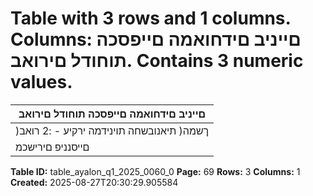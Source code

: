 # Table with 3 rows and 1 columns. Columns: םייניב םידחואמה םייפסכה תוחודל םירואב. Contains 3 numeric values.

| םייניב םידחואמה םייפסכה תוחודל םירואב |
|---|
| )ךשמה( תיאנובשחה תוינידמה ירקיע - :2 רואב |
| םייסנניפ םירישכמ | 9 ימואלניב יפסכ חוויד ןקתו | חוטיב יזוח | 17 ימואלניב יפסכ חוויד ןקת לש הנושארל םושיי .ד |

**Table ID:** table_ayalon_q1_2025_0060_0
**Page:** 69
**Rows:** 3
**Columns:** 1
**Created:** 2025-08-27T20:30:29.905584
